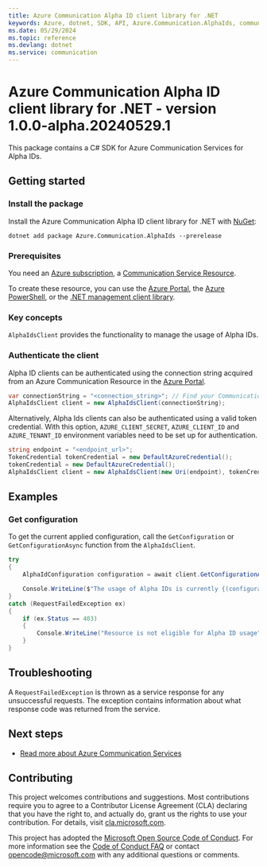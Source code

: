 ```yaml
---
title: Azure Communication Alpha ID client library for .NET
keywords: Azure, dotnet, SDK, API, Azure.Communication.AlphaIds, communication
ms.date: 05/29/2024
ms.topic: reference
ms.devlang: dotnet
ms.service: communication
---
```

# Azure Communication Alpha ID client library for .NET - version 1.0.0-alpha.20240529.1 


This package contains a C# SDK for Azure Communication Services for Alpha IDs.

## Getting started

### Install the package
Install the Azure Communication Alpha ID client library for .NET with [NuGet][nuget]:

```dotnetcli
dotnet add package Azure.Communication.AlphaIds --prerelease
``` 

### Prerequisites
You need an [Azure subscription][azure_sub], a [Communication Service Resource][communication_resource_docs].

To create these resource, you can use the [Azure Portal][communication_resource_create_portal], the [Azure PowerShell][communication_resource_create_power_shell], or the [.NET management client library][communication_resource_create_net].

### Key concepts
`AlphaIdsClient` provides the functionality to manage the usage of Alpha IDs.

### Authenticate the client
Alpha ID clients can be authenticated using the connection string acquired from an Azure Communication Resource in the [Azure Portal][azure_portal].

```C# Snippet:Azure_Communication_AlphaIds_CreateAlphaIdsClient
var connectionString = "<connection_string>"; // Find your Communication Services resource in the Azure portal
AlphaIdsClient client = new AlphaIdsClient(connectionString);
```

Alternatively, Alpha Ids clients can also be authenticated using a valid token credential. With this option,
`AZURE_CLIENT_SECRET`, `AZURE_CLIENT_ID` and `AZURE_TENANT_ID` environment variables need to be set up for authentication. 

```C# Snippet:Azure_Communication_AlphaIds_CreateAlphaIdsClientWithToken
string endpoint = "<endpoint_url>";
TokenCredential tokenCredential = new DefaultAzureCredential();
tokenCredential = new DefaultAzureCredential();
AlphaIdsClient client = new AlphaIdsClient(new Uri(endpoint), tokenCredential);
```
## Examples
### Get configuration
To get the current applied configuration, call the `GetConfiguration` or `GetConfigurationAsync` function from the `AlphaIdsClient`.
```C# Snippet:Azure_Communication_AlphaIds_GetConfiguration
try
{
    AlphaIdConfiguration configuration = await client.GetConfigurationAsync();

    Console.WriteLine($"The usage of Alpha IDs is currently {(configuration.Enabled ? "enabled" : "disabled")}");
}
catch (RequestFailedException ex)
{
    if (ex.Status == 403)
    {
        Console.WriteLine("Resource is not eligible for Alpha ID usage");
    }
}
```

## Troubleshooting
A `RequestFailedException` is thrown as a service response for any unsuccessful requests. The exception contains information about what response code was returned from the service.

## Next steps
- [Read more about Azure Communication Services][communication_resource_docs]

## Contributing
This project welcomes contributions and suggestions. Most contributions require you to agree to a Contributor License Agreement (CLA) declaring that you have the right to, and actually do, grant us the rights to use your contribution. For details, visit [cla.microsoft.com][cla].

This project has adopted the [Microsoft Open Source Code of Conduct][coc]. For more information see the [Code of Conduct FAQ][coc_faq] or contact [opencode@microsoft.com][coc_contact] with any additional questions or comments.

<!-- LINKS -->
[azure_sub]: https://azure.microsoft.com/free/dotnet/
[azure_portal]: https://portal.azure.com
[cla]: https://cla.microsoft.com
[coc]: https://opensource.microsoft.com/codeofconduct/
[coc_faq]: https://opensource.microsoft.com/codeofconduct/faq/
[coc_contact]: mailto:opencode@microsoft.com
[communication_resource_docs]: /azure/communication-services/quickstarts/create-communication-resource?tabs=windows&pivots=platform-azp
[communication_resource_create_portal]:  /azure/communication-services/quickstarts/create-communication-resource?tabs=windows&pivots=platform-azp
[communication_resource_create_power_shell]: /powershell/module/az.communication/new-azcommunicationservice
[communication_resource_create_net]: /azure/communication-services/quickstarts/create-communication-resource?tabs=windows&pivots=platform-net
[nuget]: https://www.nuget.org/

